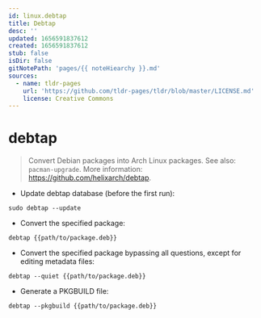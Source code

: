 ```yaml
---
id: linux.debtap
title: Debtap
desc: ''
updated: 1656591837612
created: 1656591837612
stub: false
isDir: false
gitNotePath: 'pages/{{ noteHiearchy }}.md'
sources:
  - name: tldr-pages
    url: 'https://github.com/tldr-pages/tldr/blob/master/LICENSE.md'
    license: Creative Commons
---
```

# debtap

> Convert Debian packages into Arch Linux packages.
> See also: `pacman-upgrade`.
> More information: <https://github.com/helixarch/debtap>.

- Update debtap database (before the first run):

`sudo debtap --update`

- Convert the specified package:

`debtap {{path/to/package.deb}}`

- Convert the specified package bypassing all questions, except for editing metadata files:

`debtap --quiet {{path/to/package.deb}}`

- Generate a PKGBUILD file:

`debtap --pkgbuild {{path/to/package.deb}}`

